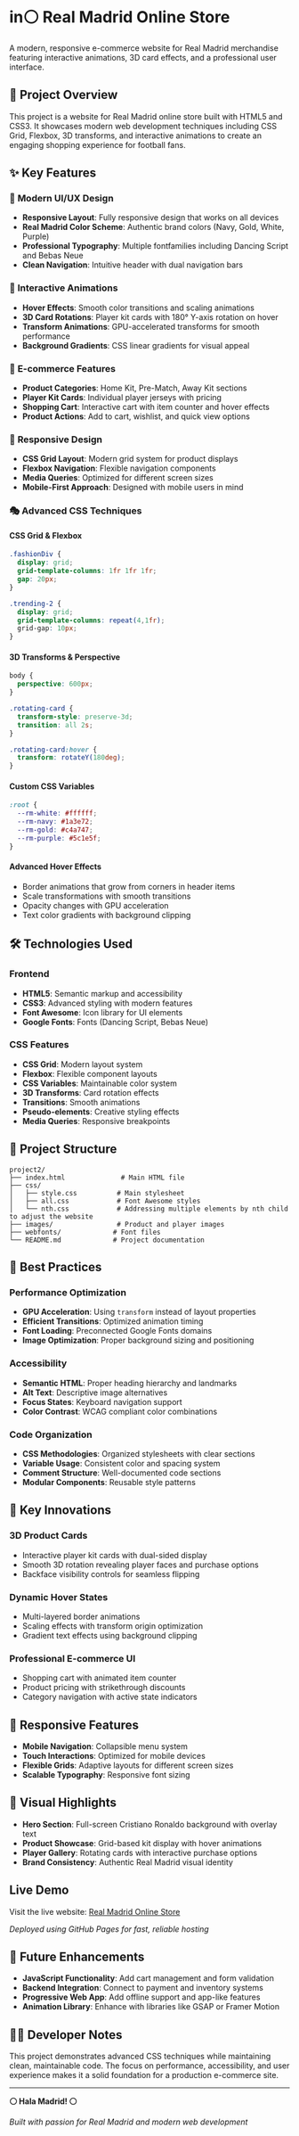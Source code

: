 # in⚪ Real Madrid Online Store

A modern, responsive e-commerce website for Real Madrid merchandise featuring interactive animations, 3D card effects, and a professional user interface.

## 🎯 Project Overview

This project is a website for Real Madrid online store built with HTML5 and CSS3. It showcases modern web development techniques including CSS Grid, Flexbox, 3D transforms, and interactive animations to create an engaging shopping experience for football fans.

## ✨ Key Features

### 🎨 **Modern UI/UX Design**

- **Responsive Layout**: Fully responsive design that works on all devices
- **Real Madrid Color Scheme**: Authentic brand colors (Navy, Gold, White, Purple)
- **Professional Typography**: Multiple fontfamilies including Dancing Script and Bebas Neue
- **Clean Navigation**: Intuitive header with dual navigation bars

### 🌟 **Interactive Animations**

- **Hover Effects**: Smooth color transitions and scaling animations
- **3D Card Rotations**: Player kit cards with 180° Y-axis rotation on hover
- **Transform Animations**: GPU-accelerated transforms for smooth performance
- **Background Gradients**: CSS linear gradients for visual appeal

### 🏪 **E-commerce Features**

- **Product Categories**: Home Kit, Pre-Match, Away Kit sections
- **Player Kit Cards**: Individual player jerseys with pricing
- **Shopping Cart**: Interactive cart with item counter and hover effects
- **Product Actions**: Add to cart, wishlist, and quick view options

### 📱 **Responsive Design**

- **CSS Grid Layout**: Modern grid system for product displays
- **Flexbox Navigation**: Flexible navigation components
- **Media Queries**: Optimized for different screen sizes
- **Mobile-First Approach**: Designed with mobile users in mind

### 🎭 **Advanced CSS Techniques**

#### **CSS Grid & Flexbox**

```css
.fashionDiv {
  display: grid;
  grid-template-columns: 1fr 1fr 1fr;
  gap: 20px;
}

.trending-2 {
  display: grid;
  grid-template-columns: repeat(4,1fr);
  grid-gap: 10px;
}
```

#### **3D Transforms & Perspective**

```css
body {
  perspective: 600px;
}

.rotating-card {
  transform-style: preserve-3d;
  transition: all 2s;
}

.rotating-card:hover {
  transform: rotateY(180deg);
}
```

#### **Custom CSS Variables**

```css
:root {
  --rm-white: #ffffff;
  --rm-navy: #1a3e72;
  --rm-gold: #c4a747;
  --rm-purple: #5c1e5f;
}
```

#### **Advanced Hover Effects**

- Border animations that grow from corners in header items
- Scale transformations with smooth transitions
- Opacity changes with GPU acceleration
- Text color gradients with background clipping

## 🛠️ Technologies Used

### **Frontend**

- **HTML5**: Semantic markup and accessibility
- **CSS3**: Advanced styling with modern features
- **Font Awesome**: Icon library for UI elements
- **Google Fonts**: Fonts (Dancing Script, Bebas Neue)

### **CSS Features**

- **CSS Grid**: Modern layout system
- **Flexbox**: Flexible component layouts
- **CSS Variables**: Maintainable color system
- **3D Transforms**: Card rotation effects
- **Transitions**: Smooth animations
- **Pseudo-elements**: Creative styling effects
- **Media Queries**: Responsive breakpoints

## 📂 Project Structure

```
project2/
├── index.html              # Main HTML file
├── css/
│   ├── style.css          # Main stylesheet
│   ├── all.css            # Font Awesome styles
│   └── nth.css            # Addressing multiple elements by nth child to adjust the website
├── images/                # Product and player images
├── webfonts/             # Font files
└── README.md             # Project documentation
```

## 🎯 Best Practices

### **Performance Optimization**

- **GPU Acceleration**: Using `transform` instead of layout properties
- **Efficient Transitions**: Optimized animation timing
- **Font Loading**: Preconnected Google Fonts domains
- **Image Optimization**: Proper background sizing and positioning

### **Accessibility**

- **Semantic HTML**: Proper heading hierarchy and landmarks
- **Alt Text**: Descriptive image alternatives
- **Focus States**: Keyboard navigation support
- **Color Contrast**: WCAG compliant color combinations

### **Code Organization**

- **CSS Methodologies**: Organized stylesheets with clear sections
- **Variable Usage**: Consistent color and spacing system
- **Comment Structure**: Well-documented code sections
- **Modular Components**: Reusable style patterns

## 🚀 Key Innovations

### **3D Product Cards**

- Interactive player kit cards with dual-sided display
- Smooth 3D rotation revealing player faces and purchase options
- Backface visibility controls for seamless flipping

### **Dynamic Hover States**

- Multi-layered border animations
- Scaling effects with transform origin optimization
- Gradient text effects using background clipping

### **Professional E-commerce UI**

- Shopping cart with animated item counter
- Product pricing with strikethrough discounts
- Category navigation with active state indicators

## 📱 Responsive Features

- **Mobile Navigation**: Collapsible menu system
- **Touch Interactions**: Optimized for mobile devices
- **Flexible Grids**: Adaptive layouts for different screen sizes
- **Scalable Typography**: Responsive font sizing

## 🎨 Visual Highlights

- **Hero Section**: Full-screen Cristiano Ronaldo background with overlay text
- **Product Showcase**: Grid-based kit display with hover animations
- **Player Gallery**: Rotating cards with interactive purchase options
- **Brand Consistency**: Authentic Real Madrid visual identity

## Live Demo

Visit the live website: [Real Madrid Online Store](https://mazen-azhary.github.io/frontEndProject2/)

*Deployed using GitHub Pages for fast, reliable hosting*

## 🌟 Future Enhancements

- **JavaScript Functionality**: Add cart management and form validation
- **Backend Integration**: Connect to payment and inventory systems
- **Progressive Web App**: Add offline support and app-like features
- **Animation Library**: Enhance with libraries like GSAP or Framer Motion

## 👨‍💻 Developer Notes

This project demonstrates advanced CSS techniques while maintaining clean, maintainable code. The focus on performance, accessibility, and user experience makes it a solid foundation for a production e-commerce site.

---

**⚪ Hala Madrid! ⚪**

*Built with passion for Real Madrid and modern web development*
